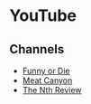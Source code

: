 # YouTube

## Channels

* [Funny or Die](https://www.youtube.com/@FunnyOrDie)
* [Meat Canyon](https://www.youtube.com/@MeatCanyon)
* [The Nth Review](https://www.youtube.com/@NthReview)
